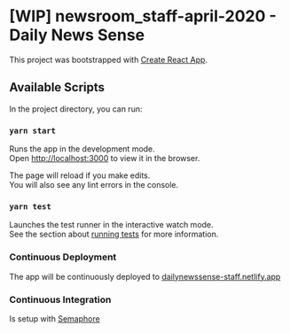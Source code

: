 # [WIP] newsroom_staff-april-2020 - Daily News Sense

This project was bootstrapped with [Create React App](https://github.com/facebook/create-react-app).

## Available Scripts

In the project directory, you can run:

### `yarn start`

Runs the app in the development mode.<br />
Open [http://localhost:3000](http://localhost:3000) to view it in the browser.

The page will reload if you make edits.<br />
You will also see any lint errors in the console.

### `yarn test`

Launches the test runner in the interactive watch mode.<br />
See the section about [running tests](https://facebook.github.io/create-react-app/docs/running-tests) for more information.


### Continuous Deployment

The app will be continuously deployed to [dailynewssense-staff.netlify.app](https://dailynewssense-staff.netlify.app)

### Continuous Integration

Is setup with [Semaphore](https://semaphoreci.com/)
